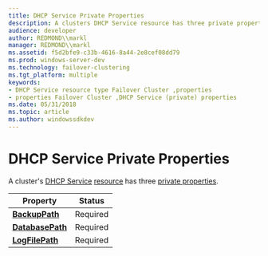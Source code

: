 ```yaml
---
title: DHCP Service Private Properties
description: A clusters DHCP Service resource has three private properties.
audience: developer
author: REDMOND\\markl
manager: REDMOND\\markl
ms.assetid: f5d2bfe9-c33b-4616-8a44-2e8cef08dd79
ms.prod: windows-server-dev
ms.technology: failover-clustering
ms.tgt_platform: multiple
keywords:
- DHCP Service resource type Failover Cluster ,properties
- properties Failover Cluster ,DHCP Service (private) properties
ms.date: 05/31/2018
ms.topic: article
ms.author: windowssdkdev
---
```


# DHCP Service Private Properties

A cluster's [DHCP Service](dhcp-service.md) [resource](resources.md) has three [private properties](private-properties.md).



| Property                                              | Status   |
|-------------------------------------------------------|----------|
| [**BackupPath**](the-dhcp-service-backuppath.md)     | Required |
| [**DatabasePath**](the-dhcp-service-databasepath.md) | Required |
| [**LogFilePath**](the-dhcp-service-logfilepath.md)   | Required |



 

 

 





